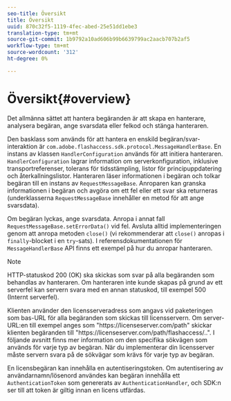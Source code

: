 ```yaml
---
seo-title: Översikt
title: Översikt
uuid: 870c32f5-1119-4fec-abed-25e51dd1ebe3
translation-type: tm+mt
source-git-commit: 1b9792a10ad606b99b6639799ac2aacb707b2af5
workflow-type: tm+mt
source-wordcount: '312'
ht-degree: 0%

---
```



# Översikt{#overview}

Det allmänna sättet att hantera begäranden är att skapa en hanterare, analysera begäran, ange svarsdata eller felkod och stänga hanteraren.

Den basklass som används för att hantera en enskild begäran/svar-interaktion är `com.adobe.flashaccess.sdk.protocol.MessageHandlerBase`. En instans av klassen `HandlerConfiguration` används för att initiera hanteraren. `HandlerConfiguration` lagrar information om serverkonfiguration, inklusive transportreferenser, tolerans för tidsstämpling, listor för principuppdatering och återkallningslistor. Hanteraren läser informationen i begäran och tolkar begäran till en instans av  `RequestMessageBase`. Anroparen kan granska informationen i begäran och avgöra om ett fel eller ett svar ska returneras (underklasserna `RequestMessageBase` innehåller en metod för att ange svarsdata).

Om begäran lyckas, ange svarsdata. Anropa i annat fall `RequestMessageBase.setErrorData()` vid fel. Avsluta alltid implementeringen genom att anropa metoden `close()` (vi rekommenderar att `close()` anropas i `finally`-blocket i en `try`-sats). I referensdokumentationen för `MessageHandlerBase` API finns ett exempel på hur du anropar hanteraren.

>[!NOTE]
>
>HTTP-statuskod 200 (OK) ska skickas som svar på alla begäranden som behandlas av hanteraren. Om hanteraren inte kunde skapas på grund av ett serverfel kan servern svara med en annan statuskod, till exempel 500 (Internt serverfel).

Klienten använder den licensserveradress som angavs vid paketeringen som bas-URL för alla begäranden som skickas till licensservern. Om server-URL:en till exempel anges som &quot;ht<span></span>tps://licenseserver.com/path&quot; skickar klienten begäranden till &quot;ht<span></span>tps://licenseserver.com/path/flashaccess/..&quot;. I följande avsnitt finns mer information om den specifika sökvägen som används för varje typ av begäran. När du implementerar din licensserver måste servern svara på de sökvägar som krävs för varje typ av begäran.

En licensbegäran kan innehålla en autentiseringstoken. Om autentisering av användarnamn/lösenord användes kan begäran innehålla ett `AuthenticationToken` som genererats av `AuthenticationHandler`, och SDK:n ser till att token är giltig innan en licens utfärdas.
